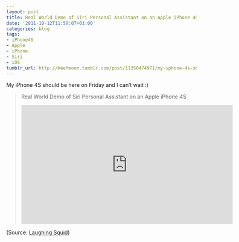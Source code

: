```yaml
---
layout: post
title: Real World Demo of Siri Personal Assistant on an Apple iPhone 4S
date: '2011-10-12T11:59:07+01:00'
categories: blog
tags:
- iPhone4S
- Apple
- iPhone
- Siri
- iOS
tumblr_url: http://keefmoon.tumblr.com/post/11350474971/my-iphone-4s-should-be-here-on-friday-and-i-cant
---
```


My iPhone 4S should be here on Friday and I can’t wait :)

> Real World Demo of Siri Personal Assistant on an Apple iPhone 4S
> <iframe width="560" height="315" src="https://www.youtube.com/embed/MKRwV3DTVLo" frameborder="0" allowfullscreen></iframe>

(Source: [Laughing Squid](http://laughingsquid.com/demo-of-siri-on-apple-iphone-4s/))
